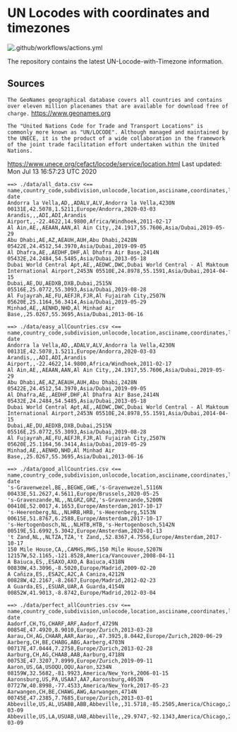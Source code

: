 # UN Locodes with coordinates and timezones 
![.github/workflows/actions.yml](https://github.com/marek5050/UN-Locode-with-Timezone/workflows/.github/workflows/actions.yml/badge.svg)

The repository contains the latest UN-Locode-with-Timezone information.


## Sources
`The GeoNames geographical database covers all countries and contains over eleven million placenames that are available for download free of charge.`
https://www.geonames.org


`The "United Nations Code for Trade and Transport Locations" is commonly more known as "UN/LOCODE". Although managed and maintained by the UNECE, it is the product of a wide collaboration in the framework of the joint trade facilitation effort undertaken within the United Nations.`

https://www.unece.org/cefact/locode/service/location.html
Last updated:  Mon Jul 13 16:57:23 UTC 2020
```
==> ./data/all_data.csv <==
name,country_code,subdivision,unlocode,location,asciiname,coordinates,latitude,longitude,timezone,modification date
Andorra la Vella,AD,,ADALV,ALV,Andorra la Vella,4230N 00131E,42.5078,1.5211,Europe/Andorra,2020-03-03
Arandis,,,ADI,ADI,Arandis Airport,,-22.4622,14.9800,Africa/Windhoek,2011-02-17
Al Ain,AE,,AEAAN,AAN,Al Ain City,,24.1917,55.7606,Asia/Dubai,2019-05-29
Abu Dhabi,AE,AZ,AEAUH,AUH,Abu Dhabi,2428N 05422E,24.4512,54.3970,Asia/Dubai,2019-09-05
Al Dhafra,AE,,AEDHF,DHF,Al Dhafra Air Base,2414N 05432E,24.2484,54.5485,Asia/Dubai,2013-05-18
Dubai World Central Apt,AE,,AEDWC,DWC,Dubai World Central - Al Maktoum International Airport,2453N 05510E,24.8978,55.1591,Asia/Dubai,2014-04-15
Dubai,AE,DU,AEDXB,DXB,Dubai,2515N 05516E,25.0772,55.3093,Asia/Dubai,2019-08-28
Al Fujayrah,AE,FU,AEFJR,FJR,Al Fujairah City,2507N 05620E,25.1164,56.3414,Asia/Dubai,2019-05-29
Minhad,AE,,AENHD,NHD,Al Minhad Air Base,,25.0267,55.3695,Asia/Dubai,2013-06-16

==> ./data/easy_allCountries.csv <==
name,country_code,subdivision,unlocode,location,asciiname,coordinates,latitude,longitude,timezone,modification date
Andorra la Vella,AD,,ADALV,ALV,Andorra la Vella,4230N 00131E,42.5078,1.5211,Europe/Andorra,2020-03-03
Arandis,,,ADI,ADI,Arandis Airport,,-22.4622,14.9800,Africa/Windhoek,2011-02-17
Al Ain,AE,,AEAAN,AAN,Al Ain City,,24.1917,55.7606,Asia/Dubai,2019-05-29
Abu Dhabi,AE,AZ,AEAUH,AUH,Abu Dhabi,2428N 05422E,24.4512,54.3970,Asia/Dubai,2019-09-05
Al Dhafra,AE,,AEDHF,DHF,Al Dhafra Air Base,2414N 05432E,24.2484,54.5485,Asia/Dubai,2013-05-18
Dubai World Central Apt,AE,,AEDWC,DWC,Dubai World Central - Al Maktoum International Airport,2453N 05510E,24.8978,55.1591,Asia/Dubai,2014-04-15
Dubai,AE,DU,AEDXB,DXB,Dubai,2515N 05516E,25.0772,55.3093,Asia/Dubai,2019-08-28
Al Fujayrah,AE,FU,AEFJR,FJR,Al Fujairah City,2507N 05620E,25.1164,56.3414,Asia/Dubai,2019-05-29
Minhad,AE,,AENHD,NHD,Al Minhad Air Base,,25.0267,55.3695,Asia/Dubai,2013-06-16

==> ./data/good_allCountries.csv <==
name,country_code,subdivision,unlocode,location,asciiname,coordinates,latitude,longitude,timezone,modification date
's-Gravenwezel,BE,,BEGWE,GWE,'s-Gravenwezel,5116N 00433E,51.2627,4.5611,Europe/Brussels,2020-05-25
's-Gravenzande,NL,,NLGRZ,GRZ,'s-Gravenzande,5200N 00410E,52.0017,4.1653,Europe/Amsterdam,2017-10-17
's-Heerenberg,NL,,NLHRB,HRB,'s-Heerenberg,5153N 00615E,51.8767,6.2588,Europe/Amsterdam,2017-10-17
's-Hertogenbosch,NL,,NLHTB,HTB,'s-Hertogenbosch,5142N 00519E,51.6992,5.3042,Europe/Amsterdam,2020-01-13
't Zand,NL,,NLTZA,TZA,'t Zand,,52.8367,4.7556,Europe/Amsterdam,2017-10-17
150 Mile House,CA,,CAMHS,MHS,150 Mile House,5207N 12157W,52.1165,-121.8528,America/Vancouver,2008-04-11
A Baiuca,ES,,ESAXO,AXO,A Baiuca,4318N 00830W,43.3096,-8.5020,Europe/Madrid,2009-02-20
A Cañiza,ES,,ESA2C,A2C,A Caniza,4212N 00828W,42.2167,-8.2667,Europe/Madrid,2012-02-23
A Guarda,ES,,ESUAR,UAR,A Guarda,4154N 00852W,41.9013,-8.8742,Europe/Madrid,2012-03-04

==> ./data/perfect_allCountries.csv <==
name,country_code,subdivision,unlocode,location,asciiname,coordinates,latitude,longitude,timezone,modification date
Aadorf,CH,TG,CHARF,ARF,Aadorf,4729N 00854E,47.4920,8.9010,Europe/Zurich,2013-03-28
Aarau,CH,AG,CHAAR,AAR,Aarau,,47.3925,8.0442,Europe/Zurich,2020-06-29
Aarberg,CH,BE,CHABG,ABG,Aarberg,4703N 00717E,47.0444,7.2758,Europe/Zurich,2013-02-28
Aarburg,CH,AG,CHAAB,AAB,Aarburg,4718N 00753E,47.3207,7.8999,Europe/Zurich,2019-09-11
Aaron,US,GA,USOQU,OQU,Aaron,3234N 08159W,32.5682,-81.9923,America/New_York,2006-01-15
Aaronsburg,US,PA,USAA7,AA7,Aaronsburg,4053N 07727W,40.8998,-77.4533,America/New_York,2017-05-23
Aarwangen,CH,BE,CHAWG,AWG,Aarwangen,4714N 00745E,47.2385,7.7685,Europe/Zurich,2013-03-01
Abbeville,US,AL,USABB,ABB,Abbeville,,31.5718,-85.2505,America/Chicago,2017-03-09
Abbeville,US,LA,USUAB,UAB,Abbeville,,29.9747,-92.1343,America/Chicago,2017-03-09
```
